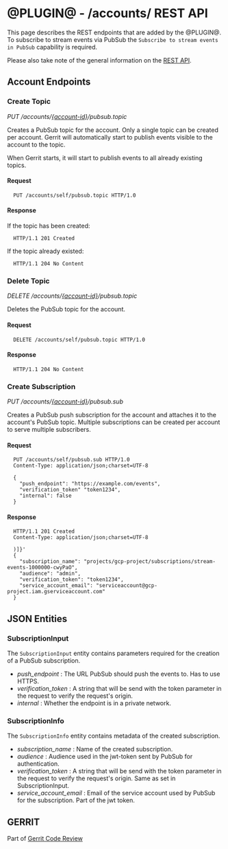 @PLUGIN@ - /accounts/ REST API
==============================

This page describes the REST endpoints that are added by the @PLUGIN@.
To subscribe to stream events via PubSub the `Subscribe to stream events in PubSub`
capability is required.

Please also take note of the general information on the
[REST API](../../../Documentation/rest-api.html).

<a id="account-endpoints"> Account Endpoints
--------------------------------------------

### <a id="create-topic"> Create Topic
_PUT /accounts/[\{account-id\}](../../../Documentation/rest-api-accounts.html#account-id)/pubsub.topic_

Creates a PubSub topic for the account. Only a single topic can be
created per account. Gerrit will automatically start to publish events
visible to the account to the topic.

When Gerrit starts, it will start to publish events to all already existing
topics.

#### Request

```
  PUT /accounts/self/pubsub.topic HTTP/1.0
```

#### Response

If the topic has been created:

```
  HTTP/1.1 201 Created
```


If the topic already existed:

```
  HTTP/1.1 204 No Content
```


### <a id="delete-topic"> Delete Topic
_DELETE /accounts/[\{account-id\}](../../../Documentation/rest-api-accounts.html#account-id)/pubsub.topic_

Deletes the PubSub topic for the account.

#### Request

```
  DELETE /accounts/self/pubsub.topic HTTP/1.0
```

#### Response

```
  HTTP/1.1 204 No Content
```

### <a id="create-subscription"> Create Subscription
_PUT /accounts/[\{account-id\}](../../../Documentation/rest-api-accounts.html#account-id)/pubsub.sub_

Creates a PubSub push subscription for the account and attaches it
to the account's PubSub topic. Multiple subscriptions can be created
per account to serve multiple subscribers.

#### Request

```
  PUT /accounts/self/pubsub.sub HTTP/1.0
  Content-Type: application/json;charset=UTF-8

  {
    "push_endpoint": "https://example.com/events",
    "verification_token" "token1234",
    "internal": false
  }
```

#### Response

```
  HTTP/1.1 201 Created
  Content-Type: application/json;charset=UTF-8

  )]}'
  {
    "subscription_name": "projects/gcp-project/subscriptions/stream-events-1000000-cwyPaO",
    "audience": "admin",
    "verification_token": "token1234",
    "service_account_email": "serviceaccount@gcp-project.iam.gserviceaccount.com"
  }
```


<a id="json-entities">JSON Entities
-----------------------------------

### <a id="subscription-input"></a>SubscriptionInput

The `SubscriptionInput` entity contains parameters required for the
creation of a PubSub subscription.

* _push_endpoint_ : The URL PubSub should push the events to. Has to use HTTPS.
* _verification_token_ : A string that will be send with the token parameter in the request to verify the request's origin.
* _internal_ : Whether the endpoint is in a private network.


### <a id="subscription-info"></a>SubscriptionInfo

The `SubscriptionInfo` entity contains metadata of the created
subscription.

* _subscription_name_ : Name of the created subscription.
* _audience_ : Audience used in the jwt-token sent by PubSub for authentication.
* _verification_token_ : A string that will be send with the token parameter in the request to verify the request's origin. Same as set in SubscriptionInput.
* _service_account_email_ : Email of the service account used by PubSub for the subscription. Part of the jwt token.


GERRIT
------
Part of [Gerrit Code Review](../../../Documentation/index.html)
